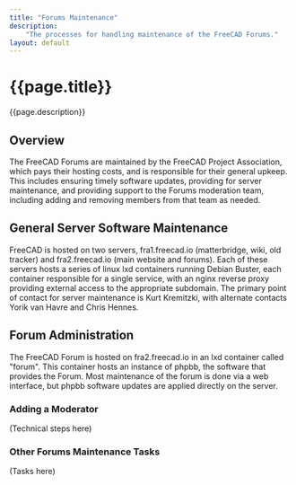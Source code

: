 ```yaml
---
title: "Forums Maintenance"
description:
    "The processes for handling maintenance of the FreeCAD Forums."
layout: default
---
```


# {{page.title}}

{{page.description}}

## Overview

The FreeCAD Forums are maintained by the FreeCAD Project Association, which pays their hosting costs, and is responsible for their general upkeep. This includes ensuring timely software updates, providing for server maintenance, and providing support to the Forums moderation team, including adding and removing members from that team as needed.

## General Server Software Maintenance

FreeCAD is hosted on two servers, fra1.freecad.io (matterbridge, wiki, old tracker) and fra2.freecad.io (main website and forums). Each of these servers hosts a series of linux lxd containers running Debian Buster, each container responsible for a single service, with an nginx reverse proxy providing external access to the appropriate subdomain. The primary point of contact for server maintenance is Kurt Kremitzki, with alternate contacts Yorik van Havre and Chris Hennes.

## Forum Administration

The FreeCAD Forum is hosted on fra2.freecad.io in an lxd container called "forum". This container hosts an instance of phpbb, the software that provides the Forum. Most maintenance of the forum is done via a web interface, but phpbb software updates are applied directly on the server.

### Adding a Moderator

(Technical steps here)

### Other Forums Maintenance Tasks

(Tasks here)
